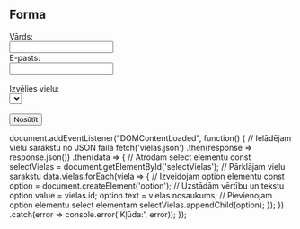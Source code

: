 <!DOCTYPE html>
<html lang="en">
<head>
    <meta charset="UTF-8">
    <meta name="viewport" content="width=device-width, initial-scale=1.0">
    <title>Forma</title>
    <link rel="stylesheet" href="style.css">
</head>
<body>
    <div class="container">
        <h2>Forma</h2>
        <form id="myForm">
            <label for="name">Vārds:</label><br>
            <input type="text" id="name" name="name"><br>
            <label for="email">E-pasts:</label><br>
            <input type="email" id="email" name="email"><br><br>
            <label for="selectVielas">Izvēlies vielu:</label><br>
            <select id="selectVielas" name="selectVielas"></select><br><br>
            <input type="submit" value="Nosūtīt">
        </form>
    </div>
    <script src="script.js"></script>
</body>
</html>
document.addEventListener("DOMContentLoaded", function() {
    // Ielādējam vielu sarakstu no JSON faila
    fetch('vielas.json')
        .then(response => response.json())
        .then(data => {
            // Atrodam select elementu
            const selectVielas = document.getElementById('selectVielas');
            // Pārklājam vielu sarakstu
            data.vielas.forEach(viela => {
                // Izveidojam option elementu
                const option = document.createElement('option');
                // Uzstādām vērtību un tekstu
                option.value = vielas.id;
                option.text = vielas.nosaukums;
                // Pievienojam option elementu select elementam
                selectVielas.appendChild(option);
            });
        })
        .catch(error => console.error('Kļūda:', error));
});
